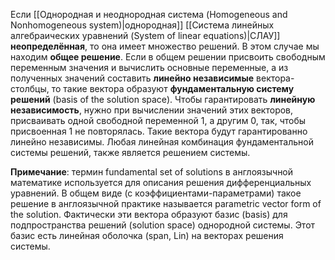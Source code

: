 Если [[Однородная и неоднородная система (Homogeneous and Nonhomogeneous system)|однородная]] [[Система линейных алгебраических уравнений (System of linear equations)|СЛАУ]] **неопределённая**, то она имеет множество решений. В этом случае мы находим **общее решение**. Если в общем решении присвоить свободным переменным значения и вычислить основные переменные, а из полученных значений составить **линейно независимые** вектора-столбцы, то такие вектора образуют **фундаментальную систему решений** (basis of the solution space). Чтобы гарантировать **линейную независимость**, нужно при вычислении значений этих векторов, присваивать одной свободной переменной 1, а другим 0, так, чтобы присвоенная 1 не повторялась. Такие вектора будут гарантированно линейно независимы. Любая линейная комбинация фундаментальной системы решений, также является решением системы.

**Примечание**: термин fundamental set of solutions в англоязычной математике используется для описания решения дифференциальных уравнений. В общем виде (с коэффициентами-параметрами) такое решение в англоязычной практике называется parametric vector form of the solution. Фактически эти вектора образуют базис (basis) для подпространства решений (solution space) однородной системы. Этот базис есть линейная оболочка (span, Lin) на векторах решения системы.